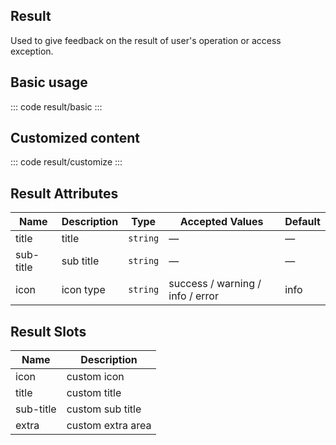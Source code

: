 <script setup>
  import basic from 'exam/result/basic.vue'
  import customize from 'exam/result/customize.vue'
</script>

## Result

Used to give feedback on the result of user's operation or access exception.

## Basic usage

::: code result/basic
<basic></basic>
:::

## Customized content

::: code result/customize
<customize></customize>
:::

## Result Attributes

| Name      | Description | Type     | Accepted Values                  | Default |
| --------- | ----------- | -------- | -------------------------------- | ------- |
| title     | title       | `string` | —                                | —       |
| sub-title | sub title   | `string` | —                                | —       |
| icon      | icon type   | `string` | success / warning / info / error | info    |

## Result Slots

| Name      | Description       |
| --------- | ----------------- |
| icon      | custom icon       |
| title     | custom title      |
| sub-title | custom sub title  |
| extra     | custom extra area |
